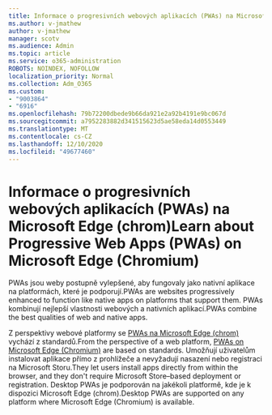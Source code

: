 ```yaml
---
title: Informace o progresivních webových aplikacích (PWAs) na Microsoft Edge (chrom)
ms.author: v-jmathew
author: v-jmathew
manager: scotv
ms.audience: Admin
ms.topic: article
ms.service: o365-administration
ROBOTS: NOINDEX, NOFOLLOW
localization_priority: Normal
ms.collection: Adm_O365
ms.custom:
- "9003864"
- "6916"
ms.openlocfilehash: 79b72200dbede9b66da921e2a92b4191e9bc067d
ms.sourcegitcommit: a7952283882d341515623d5ae58eda14d0553449
ms.translationtype: MT
ms.contentlocale: cs-CZ
ms.lasthandoff: 12/10/2020
ms.locfileid: "49677460"
---
```

# <a name="learn-about-progressive-web-apps-pwas-on-microsoft-edge-chromium"></a><span data-ttu-id="268b3-102">Informace o progresivních webových aplikacích (PWAs) na Microsoft Edge (chrom)</span><span class="sxs-lookup"><span data-stu-id="268b3-102">Learn about Progressive Web Apps (PWAs) on Microsoft Edge (Chromium)</span></span>

<span data-ttu-id="268b3-103">PWAs jsou weby postupně vylepšené, aby fungovaly jako nativní aplikace na platformách, které je podporují.</span><span class="sxs-lookup"><span data-stu-id="268b3-103">PWAs are websites progressively enhanced to function like native apps on platforms that support them.</span></span> <span data-ttu-id="268b3-104">PWAs kombinují nejlepší vlastnosti webových a nativních aplikací.</span><span class="sxs-lookup"><span data-stu-id="268b3-104">PWAs combine the best qualities of web and native apps.</span></span>

<span data-ttu-id="268b3-105">Z perspektivy webové platformy se [PWAs na Microsoft Edge (chrom)](https://go.microsoft.com/fwlink/?linkid=2135193) vychází z standardů.</span><span class="sxs-lookup"><span data-stu-id="268b3-105">From the perspective of a web platform, [PWAs on Microsoft Edge (Chromium)](https://go.microsoft.com/fwlink/?linkid=2135193) are based on standards.</span></span> <span data-ttu-id="268b3-106">Umožňují uživatelům instalovat aplikace přímo z prohlížeče a nevyžadují nasazení nebo registraci na Microsoft Storu.</span><span class="sxs-lookup"><span data-stu-id="268b3-106">They let users install apps directly from within the browser, and they don't require Microsoft Store–based deployment or registration.</span></span> <span data-ttu-id="268b3-107">Desktop PWAs je podporován na jakékoli platformě, kde je k dispozici Microsoft Edge (chrom).</span><span class="sxs-lookup"><span data-stu-id="268b3-107">Desktop PWAs are supported on any platform where Microsoft Edge (Chromium) is available.</span></span>
